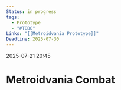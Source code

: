 ```yaml
---
Status: in progress
tags:
  - Prototype
  - "#TODO"
Links: "[[Metroidvania Prototype]]"
Deadline: 2025-07-30
---
```

2025-07-21 20:45
# Metroidvania Combat


